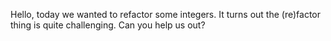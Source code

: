 Hello, today we wanted to refactor some integers. It turns out the (re)factor thing is quite challenging. Can you help us out?
